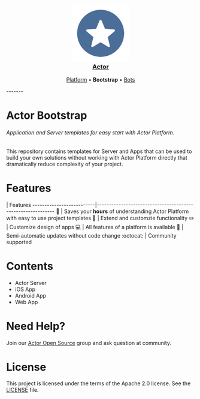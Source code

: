 <h3 align="center">
  <a href="https://github.com/actorapp/actor-platform">
    <img src="docs/assets/Actor_Logo.png" width="150" />
    <br />
    Actor
  </a>
</h3>
<p align="center">
  <a href="https://github.com/actorapp/actor-platform">Platform</a> &bull; 
  <b>Bootstrap</b> &bull; 
  <a href="https://github.com/actorapp/actor-bots">Bots</a>
</p>
-------

Actor Bootstrap
============

###### Application and Server templates for easy start with Actor Platform.

This repository contains templates for Server and Apps that can be used to build your own solutions without working with Actor Platform directly that dramatically reduce complexity of your project.

Features
============
 |  Features
--------------------------|------------------------------------------------------------
:rocket: | Saves your **hours** of understanding Actor Platform with easy to use project templates
:wrench: | Extend and customzie functionality
:pencil2: | Customize design of apps
:computer: | All features of a platform is available
:tophat: | Semi-automatic updates without code change
:octocat: | Community supported

Contents
============

* Actor Server
* iOS App
* Android App
* Web App

Need Help?
============

Join our [Actor Open Source](https://actor.im/oss) group and ask question at community.

License
============

This project is licensed under the terms of the Apache 2.0 license. See the [LICENSE](LICENSE) file.
